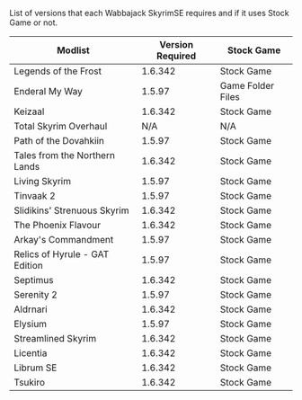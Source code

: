 List of versions that each Wabbajack SkyrimSE requires and if it uses Stock Game or not.

Modlist                        | Version Required | Stock Game
-------------------------------|------------------|------------------
Legends of the Frost           | 1.6.342          | Stock Game
Enderal My Way                 | 1.5.97           | Game Folder Files
Keizaal                        | 1.6.342          | Stock Game
Total Skyrim Overhaul          | N/A              | N/A
Path of the Dovahkiin          | 1.5.97           | Stock Game
Tales from the Northern Lands  | 1.6.342          | Stock Game
Living Skyrim                  | 1.5.97           | Stock Game
Tinvaak 2                      | 1.5.97           | Stock Game
Slidikins' Strenuous Skyrim    | 1.6.342          | Stock Game
The Phoenix Flavour            | 1.6.342          | Stock Game
Arkay's Commandment            | 1.5.97           | Stock Game
Relics of Hyrule - GAT Edition | 1.5.97           | Stock Game
Septimus                       | 1.6.342          | Stock Game
Serenity 2                     | 1.5.97           | Stock Game
Aldrnari                       | 1.6.342          | Stock Game
Elysium                        | 1.5.97           | Stock Game
Streamlined Skyrim             | 1.6.342          | Stock Game
Licentia                       | 1.6.342          | Stock Game
Librum SE                      | 1.6.342          | Stock Game
Tsukiro                        | 1.6.342          | Stock Game
